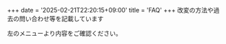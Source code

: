 +++
date = '2025-02-21T22:20:15+09:00'
title = 'FAQ'
+++
改変の方法や過去の問い合わせ等を記載しています

左のメニューより内容をご確認ください。